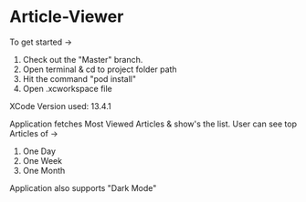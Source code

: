 # Article-Viewer

To get started -> 
1. Check out the "Master" branch.
2. Open terminal & cd to project folder path
3. Hit the command "pod install"
4. Open .xcworkspace file

XCode Version used: 13.4.1

Application fetches Most Viewed Articles & show's the list.
User can see top Articles of -> 
1. One Day
2. One Week
3. One Month

Application also supports "Dark Mode"
